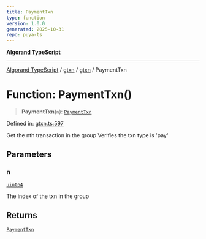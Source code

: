 ```yaml
---
title: PaymentTxn
type: function
version: 1.0.0
generated: 2025-10-31
repo: puya-ts
---
```

[**Algorand TypeScript**](../../../../README.md)

***

[Algorand TypeScript](../../../../modules.md) / [gtxn](../../../README.md) / [gtxn](../README.md) / PaymentTxn

# Function: PaymentTxn()

> **PaymentTxn**(`n`): [`PaymentTxn`](../interfaces/PaymentTxn.md)

Defined in: [gtxn.ts:597](https://github.com/algorandfoundation/puya-ts/blob/main/packages/algo-ts/src/gtxn.ts#L597)

Get the nth transaction in the group
Verifies the txn type is 'pay'

## Parameters

### n

[`uint64`](../../../../index/type-aliases/uint64.md)

The index of the txn in the group

## Returns

[`PaymentTxn`](../interfaces/PaymentTxn.md)
